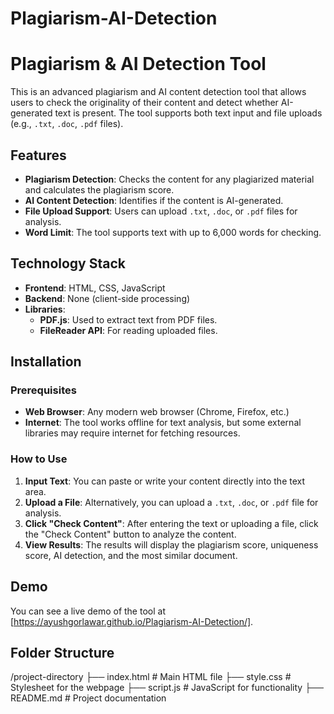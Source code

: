 # Plagiarism-AI-Detection

# Plagiarism & AI Detection Tool

This is an advanced plagiarism and AI content detection tool that allows users to check the originality of their content and detect whether AI-generated text is present. The tool supports both text input and file uploads (e.g., `.txt`, `.doc`, `.pdf` files).

## Features

- **Plagiarism Detection**: Checks the content for any plagiarized material and calculates the plagiarism score.
- **AI Content Detection**: Identifies if the content is AI-generated.
- **File Upload Support**: Users can upload `.txt`, `.doc`, or `.pdf` files for analysis.
- **Word Limit**: The tool supports text with up to 6,000 words for checking.

## Technology Stack

- **Frontend**: HTML, CSS, JavaScript
- **Backend**: None (client-side processing)
- **Libraries**:
  - **PDF.js**: Used to extract text from PDF files.
  - **FileReader API**: For reading uploaded files.

## Installation

### Prerequisites

- **Web Browser**: Any modern web browser (Chrome, Firefox, etc.)
- **Internet**: The tool works offline for text analysis, but some external libraries may require internet for fetching resources.

### How to Use

1. **Input Text**: You can paste or write your content directly into the text area.
2. **Upload a File**: Alternatively, you can upload a `.txt`, `.doc`, or `.pdf` file for analysis.
3. **Click "Check Content"**: After entering the text or uploading a file, click the "Check Content" button to analyze the content.
4. **View Results**: The results will display the plagiarism score, uniqueness score, AI detection, and the most similar document.

## Demo

You can see a live demo of the tool at [https://ayushgorlawar.github.io/Plagiarism-AI-Detection/].

## Folder Structure
/project-directory 
├── index.html # Main HTML file 
├── style.css # Stylesheet for the webpage 
├── script.js # JavaScript for functionality 
├── README.md # Project documentation

